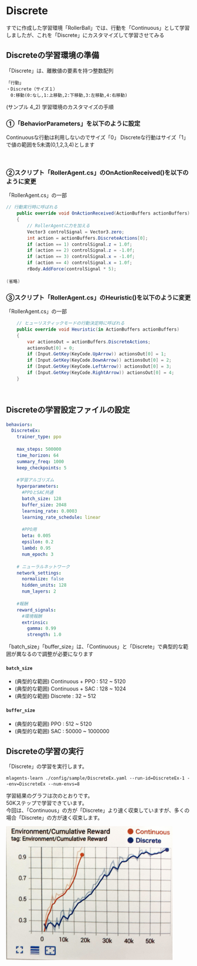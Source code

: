 # Discrete

すでに作成した学習環境「RollerBall」では、行動を「Continuous」として学習しましたが、これを「Discrete」にカスタマイズして学習させてみる


## Discreteの学習環境の準備
「Discrete」は、離散値の要素を持つ整数配列
```
「行動」
・Discrete（サイズ１）
　0:移動(0:なし,1:上移動,2:下移動,3:左移動,4:右移動)
```
(サンプル 4_2)
学習環境のカスタマイズの手順

### ①「BehaviorParameters」を以下のように設定

Continuousな行動は利用しないのでサイズ「0」
Discreteな行動はサイズ「1」で値の範囲を5未満(0,1,2,3,4)とします


<img src="images/4_2_1.JPG" width="90%" alt="" title="">

### ②スクリプト「RollerAgent.cs」のOnActionReceived()を以下のように変更
「RollerAgent.cs」の一部
```cs
// 行動実行時に呼ばれる
    public override void OnActionReceived(ActionBuffers actionBuffers)
    {
        // RollerAgentに力を加える
        Vector3 controlSignal = Vector3.zero;
        int action = actionBuffers.DiscreteActions[0];
        if (action == 1) controlSignal.z = 1.0f;
        if (action == 2) controlSignal.z = -1.0f;
        if (action == 3) controlSignal.x = -1.0f;
        if (action == 4) controlSignal.x = 1.0f;
        rBody.AddForce(controlSignal * 5);

(省略)
```


### ③スクリプト「RollerAgent.cs」のHeuristic()を以下のように変更
「RollerAgent.cs」の一部
```cs
    // ヒューリスティックモードの行動決定時に呼ばれる
    public override void Heuristic(in ActionBuffers actionBuffers)
    {
        var actionsOut = actionBuffers.DiscreteActions;
        actionsOut[0] = 0;
        if (Input.GetKey(KeyCode.UpArrow)) actionsOut[0] = 1;
        if (Input.GetKey(KeyCode.DownArrow)) actionsOut[0] = 2;
        if (Input.GetKey(KeyCode.LeftArrow)) actionsOut[0] = 3;
        if (Input.GetKey(KeyCode.RightArrow)) actionsOut[0] = 4;
    }
```
<br>

## Discreteの学習設定ファイルの設定

```yaml
behaviors:
  DiscreteEx:
    trainer_type: ppo

    max_steps: 500000
    time_horizon: 64
    summary_freq: 1000
    keep_checkpoints: 5

    #学習アルゴリズム
    hyperparameters:
      #PPOとSAC共通
      batch_size: 128
      buffer_size: 2048
      learning_rate: 0.0003
      learning_rate_schedule: linear

      #PPO用
      beta: 0.005
      epsilon: 0.2
      lambd: 0.95
      num_epoch: 3
    
    # ニューラルネットワーク
    network_settings:
      normalize: false
      hidden_units: 128
      num_layers: 2
    
    #報酬
    reward_signals:
      #環境報酬
      extrinsic:
        gamma: 0.99
        strength: 1.0

```

「batch_size」「buffer_size」は、「Continuous」と「Discrete」で典型的な範囲が異なるので調整が必要になります


#### `batch_size`
+ (典型的な範囲) Continuous + PPO : 512 ~ 5120
+ (典型的な範囲) Continuous + SAC : 128 ~ 1024
+ (典型的な範囲) Discrete : 32 ~ 512

#### `buffer_size`
+ (典型的な範囲) PPO : 512 ~ 5120
+ (典型的な範囲) SAC : 50000 ~ 1000000


## Discreteの学習の実行

「Discrete」の学習を実行します。

```
mlagents-learn ./config/sample/DiscreteEx.yaml --run-id=DiscreteEx-1 --env=DiscreteEx --num-envs=8
```

学習結果のグラフは次のとおりです。  
50Kステップで学習できています。  
今回は、「Continuous」の方が「Discrete」より速く収束していますが、多くの場合「Discrete」の方が速く収束します。

<img src="images/4_2_2.JPG" width="90%" alt="" title="">





